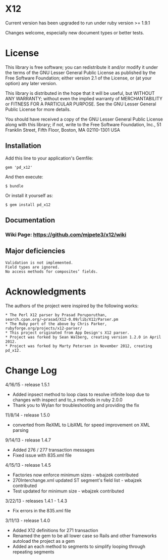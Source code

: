 # X12

Current version has been upgraded to run under ruby version >= 1.9.1

Changes welcome, especially new document types or better tests.

# License

This library is free software; you can redistribute it and/or
modify it under the terms of the GNU Lesser General Public
License as published by the Free Software Foundation; either
version 2.1 of the License, or (at your option) any later version.

This library is distributed in the hope that it will be useful,
but WITHOUT ANY WARRANTY; without even the implied warranty of
MERCHANTABILITY or FITNESS FOR A PARTICULAR PURPOSE.  See the GNU
Lesser General Public License for more details.

You should have received a copy of the GNU Lesser General Public
License along with this library; if not, write to the Free Software
Foundation, Inc., 51 Franklin Street, Fifth Floor, Boston, MA  02110-1301  USA

## Installation

Add this line to your application's Gemfile:

    gem 'pd_x12'

And then execute:

    $ bundle

Or install it yourself as:

    $ gem install pd_x12


 
## Documentation
### Wiki Page: https://github.com/mjpete3/x12/wiki

## Major deficiencies

    Validation is not implemented.
    Field types are ignored.
    No access methods for composites’ fields.

# Acknowledgments

The authors of the project were inspired by the following works:

    * The Perl X12 parser by Prasad Poruporuthan, search.cpan.org/~prasad/X12-0.09/lib/X12/Parser.pm
    * The Ruby port of the above by Chris Parker, rubyforge.org/projects/x12-parser/
    * This project originated from App Design's X12 parser.  
	* Project was forked by Sean Walberg, creating version 1.2.0 in April 2012.
	* Project was forked by Marty Petersen in November 2012, creating pd_x12. 


# Change Log
4/16/15 - release 1.5.1
* Added inpsect method to loop class to resolve infinite loop due to changes with inspect and to_s methods in ruby 2.0.0
* Thank you to Wylan for troubleshooting and providing the fix 

11/8/14 - release 1.5.0
* converted from ReXML to LibXML for speed improvement on XML parsing 

9/14/13 - release 1.4.7
* Added 276 / 277 transaction messages 
* Fixed issue with 835.xml file

4/15/13 - release 1.4.5
* Factories now enforce minimum sizes - wbajzek contributed
* 270Interchange.xml updated ST segment's field list - wbajzek contributed
* Test updated for minimum size - wbajzek contributed

3/22/13 - releases 1.4.1 - 1.4.3
* Fix errors in the 835.xml file

3/11/13 - release 1.4.0
* Added X12 definitions for 271 transaction
* Renamed the gem to be all lower case so Rails and other frameworks autoload the project as a gem
* Added an each method to segments to simplify looping through repeating segments

